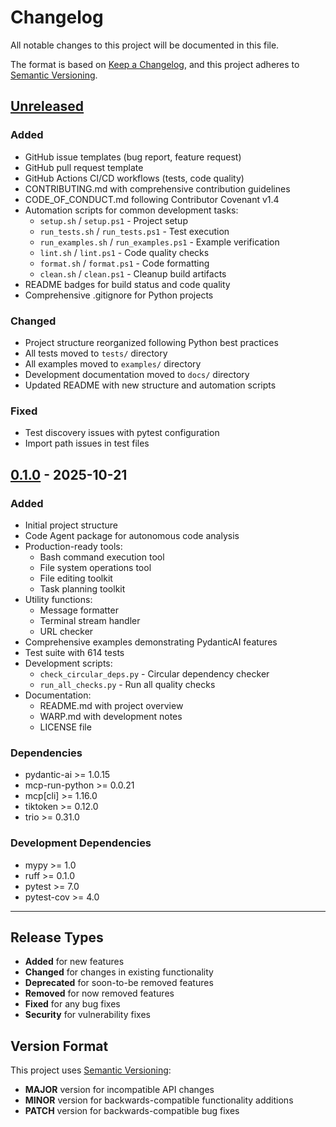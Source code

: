 # Changelog

All notable changes to this project will be documented in this file.

The format is based on [Keep a Changelog](https://keepachangelog.com/en/1.0.0/),
and this project adheres to [Semantic Versioning](https://semver.org/spec/v2.0.0.html).

## [Unreleased]

### Added
- GitHub issue templates (bug report, feature request)
- GitHub pull request template
- GitHub Actions CI/CD workflows (tests, code quality)
- CONTRIBUTING.md with comprehensive contribution guidelines
- CODE_OF_CONDUCT.md following Contributor Covenant v1.4
- Automation scripts for common development tasks:
  - `setup.sh` / `setup.ps1` - Project setup
  - `run_tests.sh` / `run_tests.ps1` - Test execution
  - `run_examples.sh` / `run_examples.ps1` - Example verification
  - `lint.sh` / `lint.ps1` - Code quality checks
  - `format.sh` / `format.ps1` - Code formatting
  - `clean.sh` / `clean.ps1` - Cleanup build artifacts
- README badges for build status and code quality
- Comprehensive .gitignore for Python projects

### Changed
- Project structure reorganized following Python best practices
- All tests moved to `tests/` directory
- All examples moved to `examples/` directory
- Development documentation moved to `docs/` directory
- Updated README with new structure and automation scripts

### Fixed
- Test discovery issues with pytest configuration
- Import path issues in test files

## [0.1.0] - 2025-10-21

### Added
- Initial project structure
- Code Agent package for autonomous code analysis
- Production-ready tools:
  - Bash command execution tool
  - File system operations tool
  - File editing toolkit
  - Task planning toolkit
- Utility functions:
  - Message formatter
  - Terminal stream handler
  - URL checker
- Comprehensive examples demonstrating PydanticAI features
- Test suite with 614 tests
- Development scripts:
  - `check_circular_deps.py` - Circular dependency checker
  - `run_all_checks.py` - Run all quality checks
- Documentation:
  - README.md with project overview
  - WARP.md with development notes
  - LICENSE file

### Dependencies
- pydantic-ai >= 1.0.15
- mcp-run-python >= 0.0.21
- mcp[cli] >= 1.16.0
- tiktoken >= 0.12.0
- trio >= 0.31.0

### Development Dependencies
- mypy >= 1.0
- ruff >= 0.1.0
- pytest >= 7.0
- pytest-cov >= 4.0

---

## Release Types

- **Added** for new features
- **Changed** for changes in existing functionality
- **Deprecated** for soon-to-be removed features
- **Removed** for now removed features
- **Fixed** for any bug fixes
- **Security** for vulnerability fixes

## Version Format

This project uses [Semantic Versioning](https://semver.org/):
- **MAJOR** version for incompatible API changes
- **MINOR** version for backwards-compatible functionality additions
- **PATCH** version for backwards-compatible bug fixes

[Unreleased]: https://github.com/yourusername/pydantic-ai-learn/compare/v0.1.0...HEAD
[0.1.0]: https://github.com/yourusername/pydantic-ai-learn/releases/tag/v0.1.0
